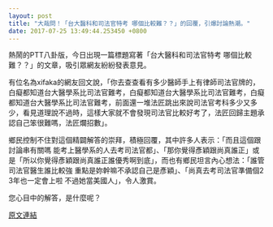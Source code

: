 ```yaml
---
layout: post
title: "大哉問！「台大醫科和司法官特考 哪個比較難？？」的回覆，引爆討論熱潮。"
date: 2017-07-25 13:49:44.253450 +0800
---
```


熱鬧的PTT八卦版，今日出現一篇標題寫著「台大醫科和司法官特考 哪個比較難？？」的文章，吸引眾網友紛紛發表意見。

有位名為xifaka的網友回文說，「你去查查看有多少醫師手上有律師司法官牌的，白癡都知道台大醫學系比司法官難考，白癡都知道台大醫學系比司法官難考，白癡都知道台大醫學系比司法官難考，前面還一堆法匠跳出來說司法官考科多少又多少，看見道理說不過時，這樣大家就不會發現司法官比較好考了，法匠回歸主題承認自己笨很難嗎，法匠爛招數」。

鄉民控制不住對這個精闢解答的崇拜，積極回覆，其中許多人表示：「而且這個跟討論串有關嗎 能考上醫學系的人去考司法官都」、「那你覺得彥穎跟尚真誰正」或是「所以你覺得彥穎跟尚真誰正誰優秀啊到底」，而也有鄉民坦言內心想法：「誰管司法官醫生誰比較強 重點是妳幹嘛不承認自己是彥穎」、「尚真去考司法官準備個2 3年也一定會上啦 不過她當美國人」，令人激賞。

您心目中的解答，是什麼呢？

<a href = "https://www.ptt.cc/bbs/Gossiping/M.1500935182.A.9C2.html">原文連結</a>

